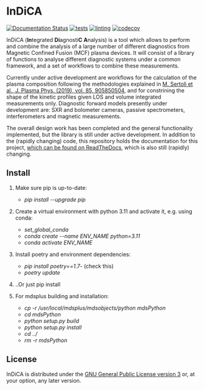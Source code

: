 # InDiCA

[![Documentation
Status](https://readthedocs.org/projects/indica-ukaea/badge/?version=latest)](https://indica-ukaea.readthedocs.io/en/latest/?badge=latest)
[![tests](https://github.com/ukaea/Indica/workflows/tests/badge.svg)](https://github.com/ukaea/Indica/actions?query=workflow%3Atests)
[![linting](https://github.com/ukaea/Indica/workflows/linting/badge.svg)](https://github.com/ukaea/Indica/actions?query=workflow%3Alinting)
[![codecov](https://codecov.io/gh/ukaea/Indica/branch/master/graph/badge.svg?token=6VJ5J4JRA2)](https://codecov.io/gh/ukaea/Indica)

InDiCA (**In**tegrated **Di**agnosti**C** **A**nalysis) is a tool which allows to perform and combine the analysis of a large number of different diagnostics from Magnetic Confined Fusion (MCF) plasma devices. It will consist of a library of functions to analyse different diagnostic systems under a common framework, and a set of workflows to combine these measurements.  <!--- Test for pre-commit -->

Currently under active development are workflows for the calculation of the plasma composition following the methodologies explained in [M. Sertoli et al., J. Plasma Phys. (2019), vol. 85, 905850504](https://doi.org/10.1017/S0022377819000618), and for constrining the shape of the kinetic profiles given LOS and volume integrated measurements only. Diagnostic forward models presently under development are: SXR and bolometer cameras, passive spectrometers, interferometers and magnetic measurements.

The overall design work has been completed and the general functionality implemented, but the library is still under active development. In  addition to the (rapidly changing) code, this repository holds the documentation for this project, [which can be found on
ReadTheDocs](https://indica-ukaea.readthedocs.io/en/latest/), which is also still (rapidly) changing.

## Install
1. Make sure pip is up-to-date:
    - *pip install --upgrade pip*

2. Create a virtual environment with python 3.11 and activate it, e.g. using conda:
   - *set_global_conda*
   - *conda create --name ENV_NAME python=3.11*
   - *conda activate ENV_NAME*

3. Install poetry and environment dependencies:
    - *pip install poetry==1.7*- (check this)
    - *poetry update*

3. ..Or just pip install
4. For mdsplus building and installation:
   - *cp -r /usr/local/mdsplus/mdsobjects/python mdsPython*
   - *cd mdsPython*
   - *python setup.py build*
   - *python setup.py install*
   - *cd ../*
   - *rm -r mdsPython*



## License

InDiCA is distributed under the [GNU General Public License version
3](LICENSE.md) or, at your option, any later version.
